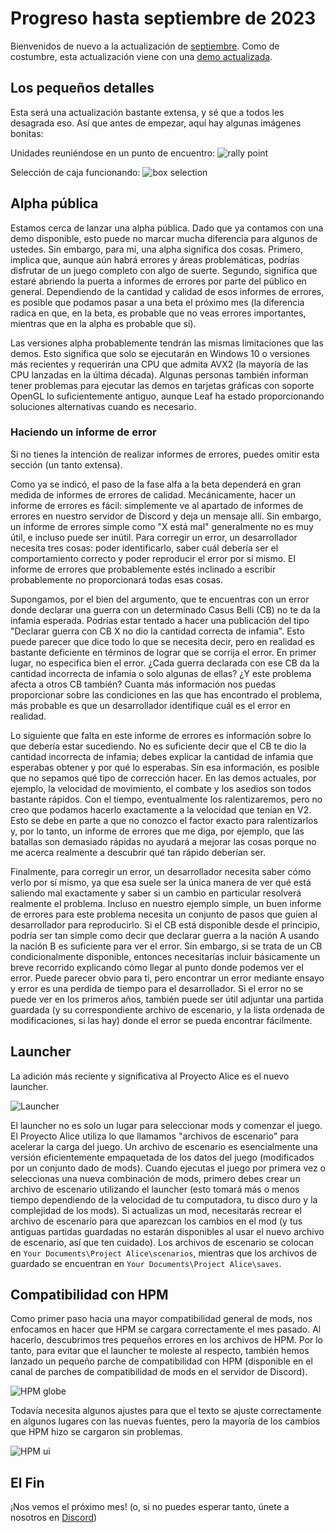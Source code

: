 # Progreso hasta septiembre de 2023

Bienvenidos de nuevo a la actualización de [septiembre](https://www.youtube.com/watch?v=nfLEc09tTjI). Como de costumbre, esta actualización viene con una [demo actualizada](https://github.com/Nivaturimika/Katerina-Engine/releases/download/v0.0.6-demo/2023-9-7-DEMO.zip).

## Los pequeños detalles

Esta será una actualización bastante extensa, y sé que a todos les desagrada eso. Así que antes de empezar, aquí hay algunas imágenes bonitas:

Unidades reuniéndose en un punto de encuentro:
![rally point](./images/rally_point.png)

Selección de caja funcionando:
![box selection](./images/box.png)

## Alpha pública

Estamos cerca de lanzar una alpha pública. Dado que ya contamos con una demo disponible, esto puede no marcar mucha diferencia para algunos de ustedes. Sin embargo, para mí, una alpha significa dos cosas. Primero, implica que, aunque aún habrá errores y áreas problemáticas, podrías disfrutar de un juego completo con algo de suerte. Segundo, significa que estaré abriendo la puerta a informes de errores por parte del público en general. Dependiendo de la cantidad y calidad de esos informes de errores, es posible que podamos pasar a una beta el próximo mes (la diferencia radica en que, en la beta, es probable que no veas errores importantes, mientras que en la alpha es probable que sí).

Las versiones alpha probablemente tendrán las mismas limitaciones que las demos. Esto significa que solo se ejecutarán en Windows 10 o versiones más recientes y requerirán una CPU que admita AVX2 (la mayoría de las CPU lanzadas en la última década). Algunas personas también informan tener problemas para ejecutar las demos en tarjetas gráficas con soporte OpenGL lo suficientemente antiguo, aunque Leaf ha estado proporcionando soluciones alternativas cuando es necesario.

### Haciendo un informe de error

Si no tienes la intención de realizar informes de errores, puedes omitir esta sección (un tanto extensa).

Como ya se indicó, el paso de la fase alfa a la beta dependerá en gran medida de informes de errores de calidad. Mecánicamente, hacer un informe de errores es fácil: simplemente ve al apartado de informes de errores en nuestro servidor de Discord y deja un mensaje allí. Sin embargo, un informe de errores simple como "X está mal" generalmente no es muy útil, e incluso puede ser inútil. Para corregir un error, un desarrollador necesita tres cosas: poder identificarlo, saber cuál debería ser el comportamiento correcto y poder reproducir el error por sí mismo. El informe de errores que probablemente estés inclinado a escribir probablemente no proporcionará todas esas cosas.

Supongamos, por el bien del argumento, que te encuentras con un error donde declarar una guerra con un determinado Casus Belli (CB) no te da la infamia esperada. Podrías estar tentado a hacer una publicación del tipo "Declarar guerra con CB X no dio la cantidad correcta de infamia". Esto puede parecer que dice todo lo que se necesita decir, pero en realidad es bastante deficiente en términos de lograr que se corrija el error. En primer lugar, no especifica bien el error. ¿Cada guerra declarada con ese CB da la cantidad incorrecta de infamia o solo algunas de ellas? ¿Y este problema afecta a otros CB también? Cuanta más información nos puedas proporcionar sobre las condiciones en las que has encontrado el problema, más probable es que un desarrollador identifique cuál es el error en realidad.

Lo siguiente que falta en este informe de errores es información sobre lo que debería estar sucediendo. No es suficiente decir que el CB te dio la cantidad incorrecta de infamia; debes explicar la cantidad de infamia que esperabas obtener y por qué lo esperabas. Sin esa información, es posible que no sepamos qué tipo de corrección hacer. En las demos actuales, por ejemplo, la velocidad de movimiento, el combate y los asedios son todos bastante rápidos. Con el tiempo, eventualmente los ralentizaremos, pero no creo que podamos hacerlo exactamente a la velocidad que tenían en V2. Esto se debe en parte a que no conozco el factor exacto para ralentizarlos y, por lo tanto, un informe de errores que me diga, por ejemplo, que las batallas son demasiado rápidas no ayudará a mejorar las cosas porque no me acerca realmente a descubrir qué tan rápido deberían ser.

Finalmente, para corregir un error, un desarrollador necesita saber cómo verlo por sí mismo, ya que esa suele ser la única manera de ver qué está saliendo mal exactamente y saber si un cambio en particular resolverá realmente el problema. Incluso en nuestro ejemplo simple, un buen informe de errores para este problema necesita un conjunto de pasos que guíen al desarrollador para reproducirlo. Si el CB está disponible desde el principio, podría ser tan simple como decir que declarar guerra a la nación A usando la nación B es suficiente para ver el error. Sin embargo, si se trata de un CB condicionalmente disponible, entonces necesitarías incluir básicamente un breve recorrido explicando cómo llegar al punto donde podemos ver el error. Puede parecer obvio para ti, pero encontrar un error mediante ensayo y error es una perdida de tiempo para el desarrollador. Si el error no se puede ver en los primeros años, también puede ser útil adjuntar una partida guardada (y su correspondiente archivo de escenario, y la lista ordenada de modificaciones, si las hay) donde el error se pueda encontrar fácilmente. 

## Launcher

La adición más reciente y significativa al Proyecto Alice es el nuevo launcher.

![Launcher](./images/launcher.png)

El launcher no es solo un lugar para seleccionar mods y comenzar el juego. El Proyecto Alice utiliza lo que llamamos "archivos de escenario" para acelerar la carga del juego. Un archivo de escenario es esencialmente una versión eficientemente empaquetada de los datos del juego (modificados por un conjunto dado de mods). Cuando ejecutas el juego por primera vez o seleccionas una nueva combinación de mods, primero debes crear un archivo de escenario utilizando el launcher (esto tomará más o menos tiempo dependiendo de la velocidad de tu computadora, tu disco duro y la complejidad de los mods). Si actualizas un mod, necesitarás recrear el archivo de escenario para que aparezcan los cambios en el mod (y tus antiguas partidas guardadas no estarán disponibles al usar el nuevo archivo de escenario, así que ten cuidado). Los archivos de escenario se colocan en `Your Documents\Project Alice\scenarios`, mientras que los archivos de guardado se encuentran en `Your Documents\Project Alice\saves`.

## Compatibilidad con HPM

Como primer paso hacia una mayor compatibilidad general de mods, nos enfocamos en hacer que HPM se cargara correctamente el mes pasado. Al hacerlo, descubrimos tres pequeños errores en los archivos de HPM. Por lo tanto, para evitar que el launcher te moleste al respecto, también hemos lanzado un pequeño parche de compatibilidad con HPM (disponible en el canal de parches de compatibilidad de mods en el servidor de Discord).

![HPM globe](./images/hpm_globe.png)

Todavía necesita algunos ajustes para que el texto se ajuste correctamente en algunos lugares con las nuevas fuentes, pero la mayoría de los cambios que HPM hizo se cargaron sin problemas.

![HPM ui](./images/hpm_ref.png)

## El Fin

¡Nos vemos el próximo mes! (o, si no puedes esperar tanto, únete a nosotros en [Discord](https://discord.gg/QUJExr4mRn))
